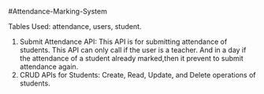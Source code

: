 #Attendance-Marking-System

Tables Used: attendance, users, student.

1. Submit Attendance API: This API is for submitting attendance of students. This API can only call if the user is a teacher. And in a day if the attendance of a student already marked,then it prevent to submit attendance again.
2. CRUD APIs for Students: Create, Read, Update, and Delete operations of students. 




